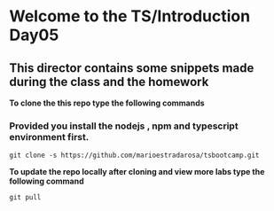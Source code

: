 # Welcome to the TS/Introduction Day05 
## This director contains some snippets made during the class  and the homework

**To clone the this repo type the following commands**
### Provided you install the nodejs , npm and typescript environment first.

```
git clone -s https://github.com/marioestradarosa/tsbootcamp.git
```

**To update the repo locally after cloning and view more labs 
  type the following command**

```
git pull
```



